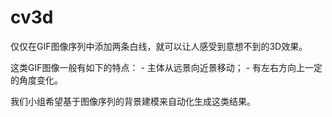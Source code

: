 # cv3d

仅仅在GIF图像序列中添加两条白线，就可以让人感受到意想不到的3D效果。 


这类GIF图像一般有如下的特点：
    - 主体从远景向近景移动；
    - 有左右方向上一定的角度变化。

我们小组希望基于图像序列的背景建模来自动化生成这类结果。
